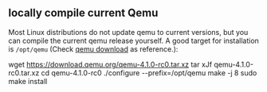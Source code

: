 locally compile current Qemu
----------------------------

Most Linux distributions do not update qemu to current versions, but
you can compile the current qemu release yourself. A good target for
installation is `/opt/qemu` (Check [qemu download](https://www.qemu.org/download/#source) as reference.):

  wget https://download.qemu.org/qemu-4.1.0-rc0.tar.xz
  tar xJf qemu-4.1.0-rc0.tar.xz
  cd qemu-4.1.0-rc0
  ./configure --prefix=/opt/qemu
  make -j 8
  sudo make install

